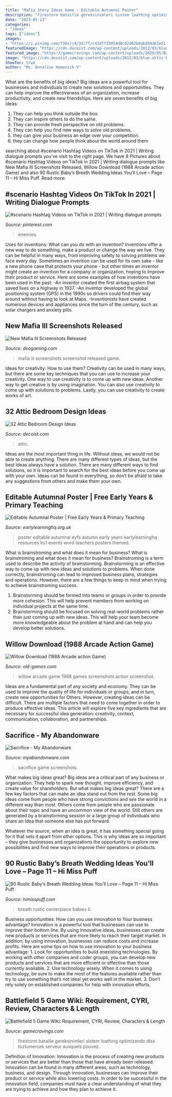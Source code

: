```yaml
---
title: "Mafia Story Ideas Game - Editable Autumnal Poster"
description: "Firestorm bataille gereksinimleri sistem loathing optimizando dlss tozlumercek serveur auxquels pouvez"
date: "2023-01-13"
categories:
- "ideas"
tags: ["ideas"]
images:
- "https://i.pinimg.com/736x/c4/3d/ff/c43dff35054d8c02d62b0ab204d61e51.jpg"
featuredImage: "https://cdn.decoist.com/wp-content/uploads/2012/03/blue-attic-bedroom.jpg"
featured_image: "https://gamecravings.com/wp-content/uploads/2020/05/BattlefieldFirestorm5-1024x576.jpg"
image: "https://cdn.decoist.com/wp-content/uploads/2012/03/blue-attic-bedroom.jpg"
ShowToc: true
author: "Ms. Annalise Homenick V"
---
```



What are the benefits of big ideas?
Big ideas are a powerful tool for businesses and individuals to create new solutions and opportunities. They can help improve the effectiveness of an organization, increase productivity, and create new friendships. Here are seven benefits of big ideas:
1. They can help you think outside the box.
2. They can inspire others to do the same.
3. They can provide fresh perspective on old problems.
4. They can help you find new ways to solve old problems.
5. they can give your business an edge over your competition.
6. they can change how people think about the world around them     
	

		
searching about #scenario Hashtag Videos on TikTok in 2021 | Writing dialogue prompts you've visit to the right page. We have 8 Pictures about #scenario Hashtag Videos on TikTok in 2021 | Writing dialogue prompts like New Mafia III Screenshots Released, Willow Download (1988 Arcade action Game) and also 90 Rustic Baby’s Breath Wedding Ideas You’ll Love – Page 11 – Hi Miss Puff. Read more:
		
    
## #scenario Hashtag Videos On TikTok In 2021 | Writing Dialogue Prompts

<img loading=lazy src="https://i.pinimg.com/736x/c4/3d/ff/c43dff35054d8c02d62b0ab204d61e51.jpg" onerror="this.onerror=null;this.src='https://tse3.mm.bing.net/th?id=OIP.TpXrhoehu2rbPKWxuTN2ygHaNK&amp;pid=15.1';" alt="#scenario Hashtag Videos on TikTok in 2021 | Writing dialogue prompts">

_Source: pinterest.com_

>enemies. 

	

Uses for inventions: What can you do with an invention?
Inventions offer a new way to do something, make a product or change the way we live. They can be helpful in many ways, from improving safety to solving problems we face every day. Sometimes an invention can be used for its own sake - like a new phone case that protects your phone - but other times an inventor might create an invention for a company or organization, hoping to improve their product or service. Here are some examples of how inventions have been used in the past: 
-An inventor created the first airbag system that saved lives on a highway in 1937.
-An inventor developed the global positioning system (GPS) in the 1990s so drivers could find their way around without having to look at Maps.
-Inventionists have created numerous devices and appliances since the turn of the century, such as solar chargers and anxiety pills.

    
## New Mafia III Screenshots Released

<img loading=lazy src="https://www.dsogaming.com/wp-content/uploads/2016/04/Mafia3_Enviro_BourbonSt_01.jpg" onerror="this.onerror=null;this.src='https://tse4.mm.bing.net/th?id=OIP.Rg5myGU2I9BvYIW0x_S3AwHaEK&amp;pid=15.1';" alt="New Mafia III Screenshots Released">

_Source: dsogaming.com_

>mafia iii screenshots screenshot released game. 

	

Ideas for creativity: How to use them?
Creativity can be used in many ways, but there are some key techniques that you can use to increase your creativity. One way to use creativity is to come up with new ideas. Another way to get creative is by using imagination. You can also use creativity to come up with solutions to problems. Lastly, you can use creativity to create works of art.

    
## 32 Attic Bedroom Design Ideas

<img loading=lazy src="https://cdn.decoist.com/wp-content/uploads/2012/03/blue-attic-bedroom.jpg" onerror="this.onerror=null;this.src='https://tse1.mm.bing.net/th?id=OIP.SsS5enS1g35H__f5afM6rAHaJ4&amp;pid=15.1';" alt="32 Attic Bedroom Design Ideas">

_Source: decoist.com_

>attic. 

	

Ideas are the most important thing in life. Without ideas, we would not be able to create anything. There are many different types of ideas, but the best ideas always have a solution. There are many different ways to find solutions, so it is important to search for the best ideas before you come up with your own. Ideas can be found in everything, so don’t be afraid to take any suggestions from others and make them your own.

    
## Editable Autumnal Poster | Free Early Years &amp; Primary Teaching

<img loading=lazy src="http://www.earlylearninghq.org.uk/wp-content/uploads/2010/11/autumn-prev.jpg" onerror="this.onerror=null;this.src='https://tse4.mm.bing.net/th?id=OIP.Ky-GOBYQxzqrF-vGOLeB-AAAAA&amp;pid=15.1';" alt="Editable Autumnal Poster | Free Early Years &amp; Primary Teaching">

_Source: earlylearninghq.org.uk_

>poster editable autumnal eyfs autumn early years earlylearninghq resources ks1 events word teachers posters themed. 

	

What is brainstroming and what does it mean for business?
What is brainstroming and what does it mean for business?
Brainstroming is a term used to describe the activity of brainstorming. Brainstorming is an effective way to come up with new ideas and solutions to problems. When done correctly, brainstroming can lead to improved business plans, strategies and operations. However, there are a few things to keep in mind when trying to achieve brainstroming success.

1) Brainstorming should be formed into teams or groups in order to provide more cohesion. This will help prevent members from working on individual projects at the same time.
2) Brainstorming should be focused on solving real-world problems rather than just coming up with new ideas. This will help your team become more knowledgeable about the problem at hand and can help you develop better solutions.

    
## Willow Download (1988 Arcade Action Game)

<img loading=lazy src="https://www.old-games.com/screenshot/3109-7-willow.jpg" onerror="this.onerror=null;this.src='https://tse2.mm.bing.net/th?id=OIP.0BoBpPtSdsQ7PObONMbCMQHaEo&amp;pid=15.1';" alt="Willow Download (1988 Arcade action Game)">

_Source: old-games.com_

>willow arcade game 1988 games screenshots action screenshot. 

	

Ideas are a fundamental part of any society and economy. They can be used to improve the quality of life for individuals or groups, and in turn, create new opportunities for Others. However, creating ideas can be difficult. There are multiple factors that need to come together in order to produce effective ideas. This article will explore five key ingredients that are necessary for successful idea generation: creativity, context, communication, collaboration, and partnerships.

    
## Sacrifice - My Abandonware

<img loading=lazy src="https://www.myabandonware.com/media/screenshots/s/sacrifice-l48/sacrifice_22.png" onerror="this.onerror=null;this.src='https://tse1.mm.bing.net/th?id=OIP.HKmFmBf8fPRNhvKSKca7-QHaFj&amp;pid=15.1';" alt="Sacrifice - My Abandonware">

_Source: myabandonware.com_

>sacrifice game screenshots. 

	

What makes big ideas great?
Big ideas are a critical part of any business or organization. They help to spark new thought, improve efficiency, and create value for shareholders. But what makes big ideas great? There are a few key factors that can make an idea stand out from the rest.
Some big ideas come from people who have strong convictions and see the world in a different way than most. Others come from people who are passionate about their topic and have an uncommon view of the world. Still others are generated by a brainstorming session or a large group of individuals who share an Idea that someone else has put forward.

Whatever the source, when an idea is great, it has something special going for it that sets it apart from other options. This is why ideas are so important – they give businesses and organizations the opportunity to explore new possibilities and find new ways to improve their operations or products.

    
## 90 Rustic Baby’s Breath Wedding Ideas You’ll Love – Page 11 – Hi Miss Puff

<img loading=lazy src="https://www.himisspuff.com/wp-content/uploads/2017/03/Babies-Breath-Wedding-Centerpiece.jpg" onerror="this.onerror=null;this.src='https://tse1.mm.bing.net/th?id=OIP.zb96k047oL8al5MusmcrCwHaLH&amp;pid=15.1';" alt="90 Rustic Baby’s Breath Wedding Ideas You’ll Love – Page 11 – Hi Miss Puff">

_Source: himisspuff.com_

>breath rustic centerpiece babies ll. 

	

Business opportunities: How can you use innovation to Your business advantage?
Innovation is a powerful tool that businesses can use to improve their bottom line. By using innovative ideas, businesses can create new products or services that are more likely to reach their target market. In addition, by using innovation, businesses can reduce costs and increase profits. Here are some tips on how to use innovation to your business advantage: 1. Look for opportunities to build onexisting technologies. By working with other companies and coder groups, you can develop new products and services that are more efficient or effective than those currently available. 2. Use technology wisely. When it comes to using technology, be sure to make the most of the features available rather than try to use something that’s not ideal yet works well in the market. 3. Don’t rely solely on established companies for help with innovation efforts.

    
## Battlefield 5 Game Wiki: Requirement, CYRI, Review, Characters &amp; Length

<img loading=lazy src="https://gamecravings.com/wp-content/uploads/2020/05/BattlefieldFirestorm5-1024x576.jpg" onerror="this.onerror=null;this.src='https://tse3.mm.bing.net/th?id=OIP.hhYVL5B3PF7esdQPkvP6NAHaEK&amp;pid=15.1';" alt="Battlefield 5 Game Wiki: Requirement, CYRI, Review, Characters &amp; Length">

_Source: gamecravings.com_

>firestorm bataille gereksinimleri sistem loathing optimizando dlss tozlumercek serveur auxquels pouvez. 

	

Definition of Innovation:
Innovation is the process of creating new products or services that are better than those that have already been released. Innovation can be found in many different areas, such as technology, business, and design. Through innovation, businesses can improve their product or service while also lowering costs. In order to be successful in the innovation field, companies must have a clear understanding of what they are trying to achieve and how they plan to achieve it.

